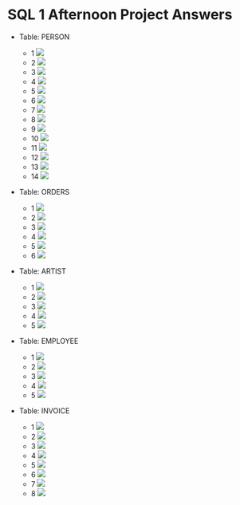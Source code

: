 # SQL 1 Afternoon Project Answers

- Table: PERSON
    - 1 <img src="./screenshots/person/person-1.png">
    - 2 <img src="./screenshots/person/person-2.png">
    - 3 <img src="./screenshots/person/person-3.png">
    - 4 <img src="./screenshots/person/person-4.png">
    - 5 <img src="./screenshots/person/person-5.png">
    - 6 <img src="./screenshots/person/person-6.png">
    - 7 <img src="./screenshots/person/person-7.png">
    - 8 <img src="./screenshots/person/person-8.png">
    - 9 <img src="./screenshots/person/person-9.png">
    - 10 <img src="./screenshots/person/person-10.png">
    - 11 <img src="./screenshots/person/person-11.png">
    - 12 <img src="./screenshots/person/person-12.png">
    - 13 <img src="./screenshots/person/person-13.png">
    - 14 <img src="./screenshots/person/person-14.png">

- Table: ORDERS
    - 1 <img src="./screenshots/orders/order-1.png">
    - 2 <img src="./screenshots/orders/order-2.png">
    - 3 <img src="./screenshots/orders/order-3.png">
    - 4 <img src="./screenshots/orders/order-4.png">
    - 5 <img src="./screenshots/orders/order-5.png">
    - 6 <img src="./screenshots/orders/order-6.png">

- Table: ARTIST
    - 1 <img src="./screenshots/artist/artist-1.png">
    - 2 <img src="./screenshots/artist/artist-2.png">
    - 3 <img src="./screenshots/artist/artist-3.png">
    - 4 <img src="./screenshots/artist/artist-4.png">
    - 5 <img src="./screenshots/artist/artist-5.png">

- Table: EMPLOYEE
    - 1 <img src="./screenshots/employee/employee-1.png">
    - 2 <img src="./screenshots/employee/employee-2.png">
    - 3 <img src="./screenshots/employee/employee-3.png">
    - 4 <img src="./screenshots/employee/employee-4.png">
    - 5 <img src="./screenshots/employee/employee-5.png">

- Table: INVOICE
    - 1 <img src="./screenshots/invoice/invoice-1.png">
    - 2 <img src="./screenshots/invoice/invoice-2.png">
    - 3 <img src="./screenshots/invoice/invoice-3.png">
    - 4 <img src="./screenshots/invoice/invoice-4.png">
    - 5 <img src="./screenshots/invoice/invoice-5.png">
    - 6 <img src="./screenshots/invoice/invoice-6.png">
    - 7 <img src="./screenshots/invoice/invoice-7.png">
    - 8 <img src="./screenshots/invoice/invoice-8.png">